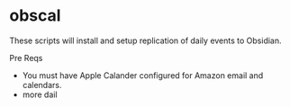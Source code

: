 # obscal

These scripts will install and setup replication of daily events to Obsidian.

Pre Reqs

- You must have Apple Calander configured for Amazon email and calendars.
- more dail 

